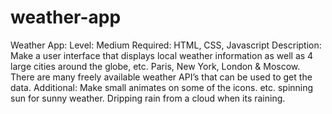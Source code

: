 # weather-app

Weather App:
Level: Medium
Required: HTML, CSS, Javascript
Description: Make a user interface that displays local weather information as well as 4 large cities around the globe, etc. Paris, New York, London & Moscow. There are many freely available weather API’s that can be used to get the data.
Additional: Make small animates on some of the icons. etc. spinning sun for sunny weather. Dripping rain from a cloud when its raining.
